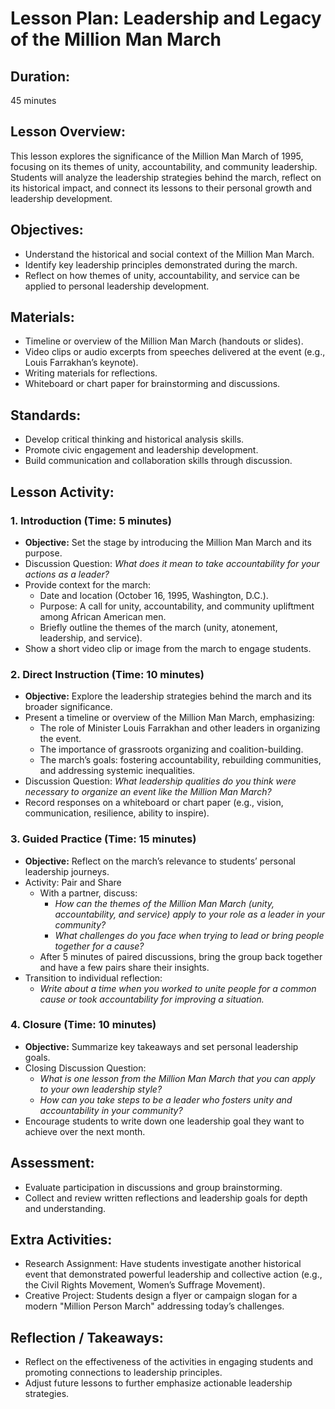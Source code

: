 # Lesson Plan: Leadership and Legacy of the Million Man March

## **Duration:**
45 minutes

## **Lesson Overview:**
This lesson explores the significance of the Million Man March of 1995, focusing on its themes of unity, accountability, and community leadership. Students will analyze the leadership strategies behind the march, reflect on its historical impact, and connect its lessons to their personal growth and leadership development.

## **Objectives:**
- Understand the historical and social context of the Million Man March.
- Identify key leadership principles demonstrated during the march.
- Reflect on how themes of unity, accountability, and service can be applied to personal leadership development.

## **Materials:**
- Timeline or overview of the Million Man March (handouts or slides).
- Video clips or audio excerpts from speeches delivered at the event (e.g., Louis Farrakhan’s keynote).
- Writing materials for reflections.
- Whiteboard or chart paper for brainstorming and discussions.

## **Standards:**
- Develop critical thinking and historical analysis skills.
- Promote civic engagement and leadership development.
- Build communication and collaboration skills through discussion.

## **Lesson Activity:**

### 1. **Introduction (Time: 5 minutes)**
   - **Objective:** Set the stage by introducing the Million Man March and its purpose.
   - Discussion Question: *What does it mean to take accountability for your actions as a leader?*
   - Provide context for the march:
     - Date and location (October 16, 1995, Washington, D.C.).
     - Purpose: A call for unity, accountability, and community upliftment among African American men.
     - Briefly outline the themes of the march (unity, atonement, leadership, and service).
   - Show a short video clip or image from the march to engage students.

### 2. **Direct Instruction (Time: 10 minutes)**
   - **Objective:** Explore the leadership strategies behind the march and its broader significance.
   - Present a timeline or overview of the Million Man March, emphasizing:
     - The role of Minister Louis Farrakhan and other leaders in organizing the event.
     - The importance of grassroots organizing and coalition-building.
     - The march’s goals: fostering accountability, rebuilding communities, and addressing systemic inequalities.
   - Discussion Question: *What leadership qualities do you think were necessary to organize an event like the Million Man March?*
   - Record responses on a whiteboard or chart paper (e.g., vision, communication, resilience, ability to inspire).

### 3. **Guided Practice (Time: 15 minutes)**
   - **Objective:** Reflect on the march’s relevance to students’ personal leadership journeys.
   - Activity: Pair and Share
     - With a partner, discuss:
       - *How can the themes of the Million Man March (unity, accountability, and service) apply to your role as a leader in your community?*
       - *What challenges do you face when trying to lead or bring people together for a cause?*
     - After 5 minutes of paired discussions, bring the group back together and have a few pairs share their insights.
   - Transition to individual reflection:
     - *Write about a time when you worked to unite people for a common cause or took accountability for improving a situation.*

### 4. **Closure (Time: 10 minutes)**
   - **Objective:** Summarize key takeaways and set personal leadership goals.
   - Closing Discussion Question:
     - *What is one lesson from the Million Man March that you can apply to your own leadership style?*
     - *How can you take steps to be a leader who fosters unity and accountability in your community?*
   - Encourage students to write down one leadership goal they want to achieve over the next month.

## **Assessment:**
- Evaluate participation in discussions and group brainstorming.
- Collect and review written reflections and leadership goals for depth and understanding.

## **Extra Activities:**
- Research Assignment: Have students investigate another historical event that demonstrated powerful leadership and collective action (e.g., the Civil Rights Movement, Women’s Suffrage Movement).
- Creative Project: Students design a flyer or campaign slogan for a modern "Million Person March" addressing today’s challenges.

## **Reflection / Takeaways:**
- Reflect on the effectiveness of the activities in engaging students and promoting connections to leadership principles.
- Adjust future lessons to further emphasize actionable leadership strategies.
